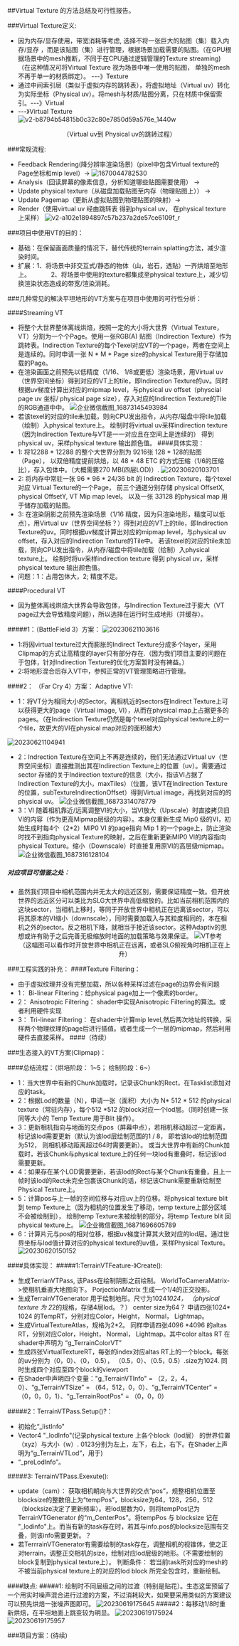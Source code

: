##Virtual Texture 的方法总结及可行性报告。

###Virtual Texture定义:
- 因为内存/显存使用，带宽消耗等考虑, 选择不将一张巨大的贴图（集）载入内存/显存 ，而是该贴图（集）进行管理，根据场景加载需要的贴图。（在GPU根据场景中的mesh推断，不同于在CPU通过逻辑管理的Texture streaming)（在这种情况可将Virtual Texture 视为场景中唯一使用的贴图， 单独的mesh不再于单一的材质绑定）。 ---》Texture
- 通过中间索引层（类似于虚拟内存的跳转表），将虚拟地址（Virtual uv）转化为实际坐标（Physical uv）。将mesh与材质/贴图分离，只在材质中保留索引。---》Virtual
- ---》Virtual Texture
![v2-b8794b54815b0c32c80e7850d59a576e_1440w](https://raw.githubusercontent.com/hwubh/PicgoPics/main/images/v2-b8794b54815b0c32c80e7850d59a576e_1440w.webp)
<center>（Virtual uv到 Physical uv的跳转过程）</center>


###常规流程:
- Feedback Rendering(降分辨率渲染场景)（pixel中包含Virtual texture的Page坐标和mip level）-> 
  ![1670044782530](https://raw.githubusercontent.com/hwubh/PicgoPics/main/images/1670044782530.png)
- Analysis（回读屏幕的像素信息，分析知道哪些贴图需要使用） -> 
- Update physical texture（从磁盘加载贴图至内存（物理贴图上）） -> 
- Update Pagemap（更新从虚拟贴图到物理贴图的映射）-> 
- Render（使用virtual uv 经由跳转表 得到physical uv， 在physical texture上采样）
![v2-a102e1894897c57b237a2de57ce6109f_r](https://raw.githubusercontent.com/hwubh/PicgoPics/main/images/v2-a102e1894897c57b237a2de57ce6109f_r.png)

###项目中使用VT的目的：
- 基础：在保留画面质量的情况下，替代传统的terrain splatting方法，减少渲染时间。
- 扩展：1、将场景中非交互式/静态的物体（山，岩石，透贴）一齐烘焙至地形上。
&emsp;&emsp;&emsp;2、将场景中使用的texture都集成至physical texture上，减少切换渲染状态造成的带宽/渲染消耗。

###几种常见的解决平坦地形的VT方案与在项目中使用的可行性分析：
<!-- ####Software Virtual Texture：

1:索引层(Page table)的大小根据Virtual texture的tile数量决定。目前的主流方案会在使用一张32 bit的texture来存储，每个texel上的信息依次为： PageOffsetX, PageOffsetY, Mip-level, debug.
2: physical page 的边缘需要filtering。
3：加载的texture离线生成。
4：可以配合图形API 进行硬件处理。 -->

<!-- 可行性考虑：方法一：将大世界terrain整体烘焙，打包进包体中，按ETC 1/6的压缩比例来算。对于一个chunk（512*512）使用1024*1024 RGB24的方式，需要占据的包体空间是：288MB-》Mip0. 很明显是无法接受的。
            1：包体问题：预先烘焙混合后的地形，至少需要每种生态一张1024*1024的贴图以保证精度，对于混合地形，需要另外针对每个边界区块烘焙一张高度图记录混合情况。
            2：内存问题： -->

####Streaming VT
- 将整个大世界整体离线烘焙，按照一定的大小将大世界（Virtual Texture， VT）分割为一个个Page。使用一张RGB(A) 贴图（Indirection Texture）作为跳转表。Indirection Texture的每个Texel对应VT的一个page，两者在空间上是连续的。同时申请一张 N * M * Page size的physical Texture用于存储加载的Page。
- 在渲染画面之前预先以低精度（1/16、 1/8或更低）渲染场景，用Virtual uv（世界空间坐标）得到对应的VT上的tile，即Indirection Texture的uv。同时根据uv梯度计算出对应的mipmap level，与physical uv offset（physcial page uv 坐标/ physical page size），存入对应的Indirection Texture的Tile的RGB通道中中。 
  ![企业微信截图_16873145493984](https://raw.githubusercontent.com/hwubh/PicgoPics/main/images/%E4%BC%81%E4%B8%9A%E5%BE%AE%E4%BF%A1%E6%88%AA%E5%9B%BE_16873145493984.png)
- 若该texel的对应的tile未加载，则向CPU发出指令，从内存/磁盘中将tile加载（绘制）入physical texture上。 绘制时将virtual uv采样indirection texture（因为Indirection Texture与VT是一一对应且在空间上是连续的） 得到 physical uv，采样physical texture 输出颜色值。
####具体实现：
- 1: 将12288 * 12288 的整个大世界分割为 9216张  128 * 128的贴图（Page）， 以双倍精度提前烘焙，以 48 * 48  ETC 的方式压缩（1/6的压缩比），存入包体中。（大概需要270 MB(四层LOD)）.
  ![20230620103701](https://raw.githubusercontent.com/hwubh/PicgoPics/main/images/20230620103701.png)
- 2: 将内存中常驻一张 96 * 96 * 24/36 bit 的 Indirection Texture，每个texel 对应 Virtual Texture的一个Page， 前三个通道分别存储 physical OffsetX, physical OffsetY, VT Mip map level。 以及一张 3*3*128 的physical map 用于储存加载的贴图。
- 3: 在渲染阴影之前预先渲染场景（1/16 精度，因为只渲染地形，精度可以低点），用Virtual uv（世界空间坐标？）得到对应的VT上的tile，即Indirection Texture的uv。同时根据uv梯度计算出对应的mipmap level，与physical uv offset，存入对应的Indirection Texture的Tile中。 若该texel的对应的tile未加载，则向CPU发出指令，从内存/磁盘中将tile加载（绘制）入physical texture上。 绘制时将uv采样indirection texture 得到 physical uv，采样physical texture 输出颜色值。
- 问题：1：占用包体大，2; 精度不足。

####Procedural VT
- 因为整体离线烘焙大世界会导致包体，与Indirection Texture过于膨大（VT page过大会导致精度问题），所以选择在运行时生成地形（并缓存）。

#####1：（BattleField 3）方案：
![20230621103616](https://raw.githubusercontent.com/hwubh/PicgoPics/main/images/20230621103616.png) 
- 1:将因virtual texture过大而膨胀的Indirect Texture分成多个layer，采用Clipmap的方式让高精度的layer只有部分存在.（因为我们项目主要的问题在于包体，针对Indirection Texture的优化方案暂时没有裨益。）
- 2:将地形混合后存入VT中，参照正常的VT管理策略进行管理。

####2： （Far Cry 4）方案： Adaptive VT: 
- 1：将VT分为相同大小的Sector。离相机近的sectors在Indirect Texture上可以获得更大的page（Virtual image, VI），从而在physical map上占据更多的pages。（在Indirection Texture仍然是每个texel对应physical texture上的一个tile，故更大的VI在physical map对应的面积越大）
<!-- ![20230621104809](https://raw.githubusercontent.com/hwubh/PicgoPics/main/images/20230621104809.png) -->
![20230621104941](https://raw.githubusercontent.com/hwubh/PicgoPics/main/images/20230621104941.png)
- 2：Indrection Texture在空间上不再是连续的，我们无法通过Virtual uv（世界空间坐标）直接推测出其在Indirection Texture上的位置（uv）。需要通过sector 存储的关于Indirection texture的信息（大小，指该VI占据了Indirection Texture的大小，maxTiles）（位置，该VT在Indirection Texture的位置，subTextureIndirectionOffset）得到Virtual image，再找到对应的的physical uv。
  ![企业微信截图_16873314078779](https://raw.githubusercontent.com/hwubh/PicgoPics/main/images/%E4%BC%81%E4%B8%9A%E5%BE%AE%E4%BF%A1%E6%88%AA%E5%9B%BE_16873314078779.png)
- 3：VI 随着相机靠近/远离调整VI的大小，当VI放大（Upscale）时直接拷贝旧VI的内容（作为更高Mipmap层级的内容）。本身仅重新生成 Mip0 级的VI，初始生成时每4个（2*2）MIP0 VI 的page指向 Mip 1 的一个page上，防止渲染时找不到指向physical Texture的映射，之后在重新更新MIP0 VI的内容指向physical Texture。缩小（Downscale）时直接复用原VI的高层级mipmap。
  ![企业微信截图_1687316128104](https://raw.githubusercontent.com/hwubh/PicgoPics/main/images/%E4%BC%81%E4%B8%9A%E5%BE%AE%E4%BF%A1%E6%88%AA%E5%9B%BE_1687316128104.png)
##### 对应项目可借鉴之处：
- 虽然我们项目中相机范围内并无太大的远近区别，需要保证精度一致。但开放世界的远近区分可以类比为SLG大世界中高低缩放的。比如当前相机范围内的这块sector，当相机上移时，等同于开放世界中相机正在远离该sector，可以将其原本的VI缩小（downscale），同时需要加载入与其粒度相同的，本在相机之外的sector。反之相机下降，就相当于接近该sector。这种Adaptiv的思想或许有助于之后完善无极缩放时地面的加载策略与效果保证。
  ![VT参考](https://raw.githubusercontent.com/hwubh/PicgoPics/main/images/VT%E5%8F%82%E8%80%83.png)
  <center>（这幅图可以看作时开放世界中相机正在远离，或者SLG俯视角时相机正在上升）</center>

###工程实践的补充：
####Texture Filtering：
-  由于虚拟纹理并没有完整加载，所以各种采样过滤在page的边界会有问题
-  1： Bi-linear Filtering：给physical page加上一个像素的border。
-  2： Anisotropic Filtering： shader中实现Anisotropic Filtering的算法。或者利用硬件实现
-  3： Tri-linear Filtering： 在shader中计算mip level,然后两次地址的转换，采样两个物理纹理的page后进行插值。或者生成一个一层的mipmap，然后利用硬件去直接采样。
####（待续）

###生态接入的VT方案(Clipmap)：

####总结流程：（烘培阶段： 1~5； 绘制阶段：6~）
- 1：当大世界中有新的Chunk加载时，记录该Chunk的Rect，在Tasklist添加对应的task。
- 2：根据Lod的数量（N），申请一张（面积）大小为 N* 512 * 512 的physical texture（常驻内存），每个512 *512 的block对应一个lod层。（同时创建一张同等大小的 Temp Texture 用于Blit 操作）。
- 3：更新相机指向与地面的交点pos（屏幕中点），若相机移动超过一定距离，标记该lod需要更新（默认为该lod层绘制范围的1 / 8， 即若该lod的绘制范围为512， 则相机移动距离超过64时需要更新）。 或当大世界中有新的Chunk加载时，若该Chunk与physical texture上的任何一块lod有重叠时，标记该lod需要更新。
- 4：如果存在某个LOD需要更新，若该lod的Rect与某个Chunk有重叠，且上一帧时该lod的Rect未完全包裹该Chunk的话，标记该Chunk需要重新绘制至Physical Texture上。
- 5：计算pos与上一帧的空间位移与对应uv上的位移。将physical texture blit 到 temp Texture上（因为相机的位置发生了移动，temp texture上部分区域不会被绘制到）， 绘制temp Texture未被绘制的部分，将temp Texture blit 回 physical texture上。
![企业微信截图_16871696605789](https://raw.githubusercontent.com/hwubh/PicgoPics/main/images/%E4%BC%81%E4%B8%9A%E5%BE%AE%E4%BF%A1%E6%88%AA%E5%9B%BE_16871696605789.png)
- 6：计算片元与pos的相对位移，根据uv梯度计算其大致对应的lod层。通过世界坐标与lod值计算对应的physical texture的uv值，采样Physical Texture。
![20230620150152](https://raw.githubusercontent.com/hwubh/PicgoPics/main/images/20230620150152.png)

####具体实现： 
#####1:TerrainVTFeature-》Create(): 
- 生成TerrianVTPass, 该Pass在绘制阴影之前绘制。 WorldToCameraMatrix->使相机垂直大地图向下。 PorjectionMatrix 生成一个1/4的正交投影。
- 生成TerrainVTGenerator 用于绘制地形。尺寸为1024*1024， （physical texture 为 2*2的规格，存储4层lod。？） center size为64？ 申请四张1024* 1024 的TempRT，分别对应Color，Height， Normal， Lightmap。
- 生成VirtualTextureAtlas，规格为2*2。 同样申请四张4096 *4096 的altas RT，分别对应Color，Height， Normal， Lightmap。其中color altas RT 在shader中声明为 “g_TerrainColorVT”
- 生成四张VirtualTextureRT，每张的index对应altas RT上的一个block。每张的uv分别为（0，0）、（0， 0.5）， （0.5，0）、（0.5，0.5）.size为1024. 同时生成四个对应至四个block的viewport
- 在Shader中声明四个变量："g_TerrainVTInfo" = （2，2，4，0）、“g_TerrainVTSize” = （64，512，0，0）、“g_TerrainVTCenter” = （0，0，0，1）、“g_TerrainRootPos” = （0，0，0）

#####2：TerrainVTPass.Setup()?： 
- 初始化“_listInfo"
- Vector4 "_lodInfo"(记录physical texture 上各个block（lod层） 的世界位置（xyz）与大小（w）. 0123分别为左上，左下，右上，右下。在Shader上声明为“g_TerrainVTLod”，用于)
- “_preLodInfo”。

#####3: TerrainVTPass.Exexute(): 
- update（cam）： 获取相机朝向与大世界的交点“pos”，规整相机位置至blocksize的整数倍上为“tempPos”，blocksize为64，128，256，512（blocksize决定了更新频率）。若lod层数为0，则将tempPos记为TerrainVTGenerator 的“m_CenterPos”。将tempPos 与 blocksize 记在 "_lodinfo"上。而当有新的task存在时，若其与info.pos的blocksize范围有交叠，则该info需要更新。？
- 若TerrrainVTGenerator有需要绘制的task存在，调整相机的视锥体，使之正对terrain，调整正交相机的size，绘制对应lod层级的地形。（不需要绘制的block复制到physical texture上）。 判断条件： 若当前task所对应的mesh的不被当前physical texture上的对应的lod block 所完全包含时，重新绘制。

####缺点:
#####1: 绘制时不同层级之间的过渡（特别是贴花）。生态这里预留了一个用实时噪声混合进行过渡的方案，不过消耗较大，如果要采用类似的方案建议可以预先烘焙一张噪声图即可。
![20230619175645](https://raw.githubusercontent.com/hwubh/PicgoPics/main/images/20230619175645.png)
#####2：每移动1/8时重新烘焙，在平坦地面上跳变较为明显。
![20230619175924](https://raw.githubusercontent.com/hwubh/PicgoPics/main/images/20230619175924.png)
![20230619175957](https://raw.githubusercontent.com/hwubh/PicgoPics/main/images/20230619175957.png)


###项目方案：(待续)

<!-- ###Procedural VT
####方案一：
- 1：考虑到我们SVT占据的包体过大，而效果也不算太好，采用PVT方案在运行时实时生成地形更能符合项目的要求。 目前考虑在渲染将山体，岩石，贴花等不可交互的固定物体都渲染至physical texture上。
- 2：目前考虑到当相机离地表最近时，在地表上占据大约86 * 53大小的矩形，为保证屏幕内地形的精度达标，目前是考虑使用申请一张 3 * 3 * 1280 * 640 的physical texture用于缓存
- physical texture 中一个block -->
